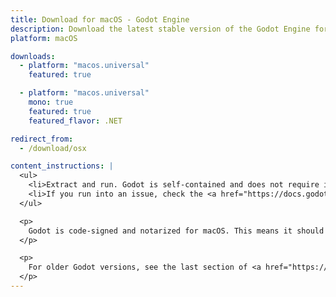 ```yaml
---
title: Download for macOS - Godot Engine
description: Download the latest stable version of the Godot Engine for macOS
platform: macOS

downloads:
  - platform: "macos.universal"
    featured: true

  - platform: "macos.universal"
    mono: true
    featured: true
    featured_flavor: .NET

redirect_from:
  - /download/osx

content_instructions: |
  <ul>
    <li>Extract and run. Godot is self-contained and does not require installation.</li>
    <li>If you run into an issue, check the <a href="https://docs.godotengine.org/en/stable/about/troubleshooting.html">Troubleshooting</a> page for common issues and their solutions.</li>
  </ul>

  <p>
    Godot is code-signed and notarized for macOS. This means it should run out of the box even if Gatekeeper is enabled on the system (which is the default).
  </p>

  <p>
    For older Godot versions, see the last section of <a href="https://support.apple.com/en-us/HT202491">this page</a> for instructions on allowing Godot to run anyway. Alternatively, you can install <a href="https://store.steampowered.com/app/404790">Godot from Steam</a> and switch to an older branch in the Steam application settings to work around this.
  </p>
---
```

